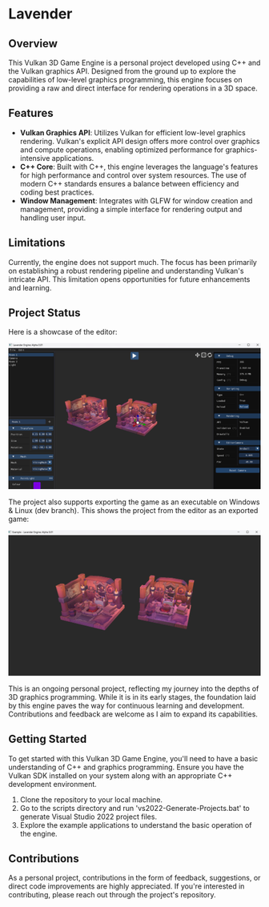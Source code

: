 # Lavender

## Overview

This Vulkan 3D Game Engine is a personal project developed using C++ and the Vulkan graphics API. Designed from the ground up to explore the capabilities of low-level graphics programming, this engine focuses on providing a raw and direct interface for rendering operations in a 3D space.

## Features

- **Vulkan Graphics API**: Utilizes Vulkan for efficient low-level graphics rendering. Vulkan's explicit API design offers more control over graphics and compute operations, enabling optimized performance for graphics-intensive applications.
- **C++ Core**: Built with C++, this engine leverages the language's features for high performance and control over system resources. The use of modern C++ standards ensures a balance between efficiency and coding best practices.
- **Window Management**: Integrates with GLFW for window creation and management, providing a simple interface for rendering output and handling user input.

## Limitations

Currently, the engine does not support much. The focus has been primarily on establishing a robust rendering pipeline and understanding Vulkan's intricate API. This limitation opens opportunities for future enhancements and learning.

## Project Status

Here is a showcase of the editor:

![Editor](doc/images/editor.png)

The project also supports exporting the game as an executable on Windows & Linux (dev branch).
This shows the project from the editor as an exported game:

![Game](doc/images/game.png)

This is an ongoing personal project, reflecting my journey into the depths of 3D graphics programming. While it is in its early stages, the foundation laid by this engine paves the way for continuous learning and development. Contributions and feedback are welcome as I aim to expand its capabilities.

## Getting Started

To get started with this Vulkan 3D Game Engine, you'll need to have a basic understanding of C++ and graphics programming. Ensure you have the Vulkan SDK installed on your system along with an appropriate C++ development environment.

1. Clone the repository to your local machine.
2. Go to the scripts directory and run 'vs2022-Generate-Projects.bat' to generate Visual Studio 2022 project files.
3. Explore the example applications to understand the basic operation of the engine.

## Contributions

As a personal project, contributions in the form of feedback, suggestions, or direct code improvements are highly appreciated. If you're interested in contributing, please reach out through the project's repository.
